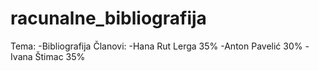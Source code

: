 # racunalne_bibliografija
Tema: 
-Bibliografija
Članovi: 
-Hana Rut Lerga 35% 
-Anton Pavelić 30% 
-Ivana Štimac 35%


